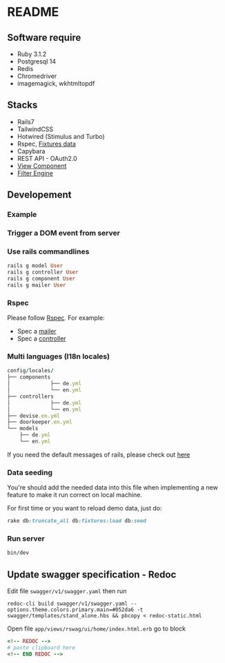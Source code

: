 # README

## Software require
- Ruby 3.1.2
- Postgresql 14
- Redis
- Chromedriver
- imagemagick, wkhtmltopdf

## Stacks
- Rails7
- TailwindCSS
- Hotwired (Stimulus and Turbo)
- Rspec, [Fixtures data](https://api.rubyonrails.org/v7.0.3/classes/ActiveRecord/FixtureSet.html)
- Capybara
- REST API - OAuth2.0
- [View Component](https://github.com/mtcld/die-reguliere/blob/develop/app/components/readme.md)
- [Filter Engine](https://github.com/mtcld/die-reguliere/blob/develop/app/services/filters/readme.md)

## Developement

### Example

### Trigger a DOM event from server

### Use rails commandlines

```ruby
rails g model User
rails g controller User
rails g component User
rails g mailer User
```
### Rspec

Please follow [Rspec](https://relishapp.com/rspec/rspec-rails/v/5-1/docs/). For example:
- Spec a [mailer](https://relishapp.com/rspec/rspec-rails/v/5-1/docs/mailer-specs)
- Spec a [controller](https://relishapp.com/rspec/rspec-rails/v/5-1/docs/request-specs/request-spec)

### Multi languages (I18n locales)

```ruby
config/locales/
├── components
│             ├── de.yml
│             └── en.yml
├── controllers
│             ├── de.yml
│             └── en.yml
├── devise.en.yml
├── doorkeeper.en.yml
└── models
    ├── de.yml
    └── en.yml
```

If you need the default messages of rails, please check out [here](https://github.com/svenfuchs/rails-i18n/tree/master/rails/locale)

### Data seeding
You're should add the needed data into this file when implementing a new feature to make it run correct on local machine.

For first time or you want to reload demo data, just do:
```ruby
rake db:truncate_all db:fixtures:load db:seed
```

### Run server
```ruby
bin/dev
```

## Update swagger specification - Redoc
Edit file `swagger/v1/swagger.yaml` then run
```
redoc-cli build swagger/v1/swagger.yaml --options.theme.colors.primary.main=#052da6 -t swagger/templates/stand_alone.hbs && pbcopy < redoc-static.html
```
Open file `app/views/rswag/ui/home/index.html.erb` go to block
```ruby
<!-- REDOC -->
# paste clipboard here
<!-- END REDOC -->
```
